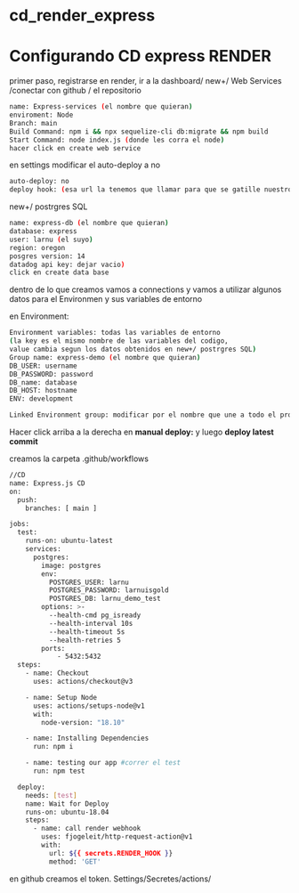 # cd_render_express

# Configurando CD express RENDER

primer paso, registrarse en render, ir a la dashboard/ new+/ Web Services /conectar con github / el repositorio

```bash
name: Express-services (el nombre que quieran)
enviroment: Node
Branch: main
Build Command: npm i && npx sequelize-cli db:migrate && npm build
Start Command: node index.js (donde les corra el node)
hacer click en create web service

```

en settings modificar el auto-deploy a no

```bash
auto-deploy: no
deploy hook: (esa url la tenemos que llamar para que se gatille nuestro despliegue)
```

new+/ postrgres SQL

```bash
name: express-db (el nombre que quieran)
database: express
user: larnu (el suyo)
region: oregon
posgres version: 14
datadog api key: dejar vacio)
click en create data base
```

dentro de lo que creamos vamos a connections y vamos a utilizar algunos datos para el Environmen y sus variables de entorno

en Environment:

```bash
Environment variables: todas las variables de entorno 
(la key es el mismo nombre de las variables del codigo, 
value cambia segun los datos obtenidos en new+/ postrgres SQL)
Group name: express-demo (el nombre que quieran)
DB_USER: username
DB_PASSWORD: password
DB_name: database
DB_HOST: hostname
ENV: development

```

```bash
Linked Environment group: modificar por el nombre que une a todo el proyecto y hacer click en link

```

Hacer click  arriba a la derecha en **manual deploy:** y luego **deploy latest commit**

creamos la carpeta .github/workflows

```bash
//CD
name: Express.js CD
on:
  push:
    branches: [ main ]

jobs:
  test: 
    runs-on: ubuntu-latest
    services:
      postgres:
        image: postgres
        env:
          POSTGRES_USER: larnu
          POSTGRES_PASSWORD: larnuisgold
          POSTGRES_DB: larnu_demo_test
        options: >-
          --health-cmd pg_isready
          --health-interval 10s
          --health-timeout 5s
          --health-retries 5
        ports:
            - 5432:5432
  steps:
    - name: Checkout  
      uses: actions/checkout@v3

    - name: Setup Node
      uses: actions/setups-node@v1
      with:
        node-version: "18.10"

    - name: Installing Dependencies  
      run: npm i

    - name: testing our app #correr el test
      run: npm test

  deploy:
    needs: [test]
    name: Wait for Deploy
    runs-on: ubuntu-18.04
    steps:  
      - name: call render webhook 
        uses: fjogeleit/http-request-action@v1 
        with:
          url: ${{ secrets.RENDER_HOOK }}
          method: 'GET'
```

en github creamos el token. Settings/Secretes/actions/
